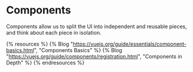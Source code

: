 # Components

Components allow us to split the UI into independent and reusable pieces, and think about each piece in isolation.

{% resources %}
  {% Blog "https://vuejs.org/guide/essentials/component-basics.html", "Components Basics" %}
  {% Blog "https://vuejs.org/guide/components/registration.html", "Components in Depth" %}
{% endresources %}

